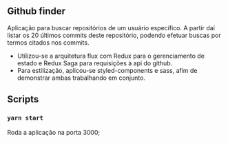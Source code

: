## Github finder

Aplicação para buscar repositórios de um usuário específico. A partir daí listar os 20 últimos commits deste repositório, podendo efetuar buscas por termos citados nos commits.

- Utilizou-se a arquitetura flux com Redux para o gerenciamento de estado e Redux Saga para requisições à api do github.
- Para estilização, aplicou-se styled-components e sass, afim de demonstrar ambas trabalhando em conjunto.

## Scripts

### `yarn start`

Roda a aplicação na porta 3000;
